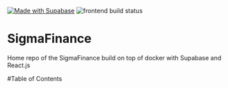 [![Made with Supabase](https://supabase.com/badge-made-with-supabase.svg)](https://supabase.com)
![frontend build status](https://github.com/TypicalUsername-ai/SigmaFinance/actions/workflows/yarn-build.yml/badge.svg)

# SigmaFinance

Home repo of the SigmaFinance build on top of docker with Supabase and React.js

#Table of Contents
